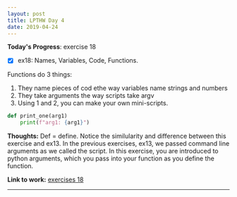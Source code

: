 ```yaml
---
layout: post
title: LPTHW Day 4
date: 2019-04-24
---
```


**Today's Progress**: exercise 18 
- [x] ex18: Names, Variables, Code, Functions. 

Functions do 3 things:
1. They name pieces of cod ethe way variables name strings and numbers
2. They take arguments the way scripts take argv
3. Using 1 and 2, you can make your own mini-scripts.

```python
def print_one(arg1)
    print(f"arg1: {arg1}")
```

**Thoughts:** Def = define. Notice the similularity and difference between this exercise and ex13. In the previous exercises, ex13, we passed command line arguments as we called the script. In this exercise, you are introduced to python arguments, which you pass into your function as you define the function.

**Link to work:** [exercises 18](https://github.com/scottfontenot/py-lpthw)

<hr />
